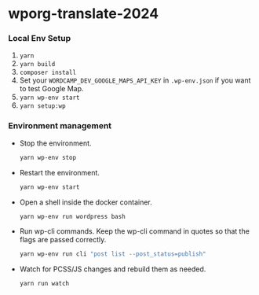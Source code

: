 # wporg-translate-2024

### Local Env Setup

1. `yarn`
1. `yarn build`
1. `composer install`
1. Set your `WORDCAMP_DEV_GOOGLE_MAPS_API_KEY` in `.wp-env.json` if you want to test Google Map.
1. `yarn wp-env start`
1. `yarn setup:wp`

### Environment management

* Stop the environment.

    ```bash
    yarn wp-env stop
    ```

* Restart the environment.

    ```bash
    yarn wp-env start
    ```

* Open a shell inside the docker container.

    ```bash
    yarn wp-env run wordpress bash
    ```

* Run wp-cli commands. Keep the wp-cli command in quotes so that the flags are passed correctly.

    ```bash
    yarn wp-env run cli "post list --post_status=publish"
    ```

* Watch for PCSS/JS changes and rebuild them as needed.

    ```bash
    yarn run watch
    ```

